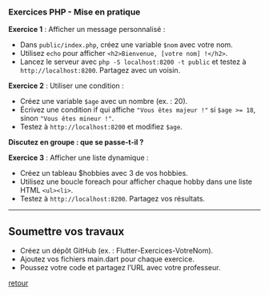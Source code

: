 ### Exercices PHP - Mise en pratique

**Exercice 1** : Afficher un message personnalisé :
- Dans `public/index.php`, créez une variable `$nom` avec votre nom. 
- Utilisez `echo` pour afficher `<h2>Bienvenue, [votre nom] !</h2>`. 
- Lancez le serveur avec `php -S localhost:8200 -t public` et testez à `http://localhost:8200`. 
Partagez avec un voisin. 

**Exercice 2** : Utiliser une condition :
- Créez une variable `$age` avec un nombre (ex. : 20). 
- Écrivez une condition if qui affiche `"Vous êtes majeur !"` si `$age >= 18`, sinon `"Vous êtes mineur !"`. 
- Testez à `http://localhost:8200` et modifiez `$age`. 

**Discutez en groupe : que se passe-t-il ?**

**Exercice 3** : Afficher une liste dynamique :
- Créez un tableau $hobbies avec 3 de vos hobbies. 
- Utilisez une boucle foreach pour afficher chaque hobby dans une liste HTML `<ul><li>`. 
- Testez à `http://localhost:8200`. 
Partagez vos résultats. 

---

## Soumettre vos travaux

- Créez un dépôt GitHub (ex. : Flutter-Exercices-VotreNom). 
- Ajoutez vos fichiers main.dart pour chaque exercice. 
- Poussez votre code et partagez l’URL avec votre professeur. 

[retour](./php.md)
